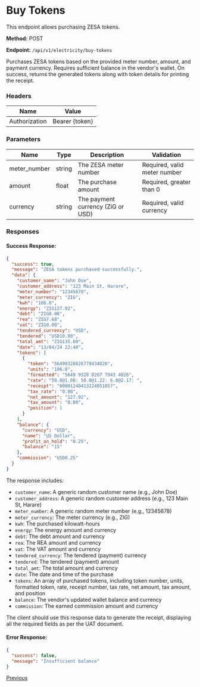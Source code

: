 # Buy Tokens

This endpoint allows purchasing ZESA tokens.

**Method:** POST

**Endpoint:** `/api/v1/electricity/buy-tokens`

Purchases ZESA tokens based on the provided meter number, amount, and payment currency. Requires sufficient balance in the vendor's wallet. On success, returns the generated tokens along with token details for printing the receipt.

### Headers

| Name          | Value            |
|---------------|------------------|
| Authorization | Bearer {token}   |

### Parameters

| Name        | Type    | Description                                   | Validation                |
|-------------|---------|-----------------------------------------------|---------------------------|
| meter_number| string  | The ZESA meter number                         | Required, valid meter number |
| amount      | float   | The purchase amount                           | Required, greater than 0 |
| currency    | string  | The payment currency (ZiG or USD)             | Required, valid currency |

### Responses

#### Success Response:
```json
{
  "success": true,
  "message": "ZESA tokens purchased successfully.",
  "data": {
    "customer_name": "John Doe",
    "customer_address": "123 Main St, Harare",
    "meter_number": "12345678",
    "meter_currency": "ZIG",
    "kwh": "106.0",
    "energy": "ZIG127.92",
    "debt": "ZIG0.00",
    "rea": "ZIG7.68",
    "vat": "ZIG0.00",
    "tendered_currency": "USD",
    "tendered": "USD10.00",
    "total_amt": "ZIG135.60",
    "date": "13/04/24 22:40",
    "tokens": [
      {
        "token": "56499328826779434026",
        "units": "106.0",
        "formatted": "5649 9328 8267 7943 4026",
        "rate": "50.0@1.08: 50.0@1.22: 6.0@2.17: ",
        "receipt": "00001240413224051057",
        "tax_rate": "0.00",
        "net_amount": "127.92",
        "tax_amount": "0.00",
        "position": 1
      }
    ],
    "balance": {
      "currency": "USD",
      "name": "US Dollar",
      "profit_on_hold": "0.25",
      "balance": "15"
    },
    "commission": "USD0.25"
  }
}
```

The response includes:
- `customer_name`: A generic random customer name (e.g., John Doe)
- `customer_address`: A generic random customer address (e.g., 123 Main St, Harare)
- `meter_number`: A generic random meter number (e.g., 12345678)
- `meter_currency`: The meter currency (e.g., ZIG)
- `kwh`: The purchased kilowatt-hours
- `energy`: The energy amount and currency
- `debt`: The debt amount and currency
- `rea`: The REA amount and currency
- `vat`: The VAT amount and currency
- `tendered_currency`: The tendered (payment) currency
- `tendered`: The tendered (payment) amount
- `total_amt`: The total amount and currency
- `date`: The date and time of the purchase
- `tokens`: An array of purchased tokens, including token number, units, formatted token, rate, receipt number, tax rate, net amount, tax amount, and position
- `balance`: The vendor's updated wallet balance and currency
- `commission`: The earned commission amount and currency

The client should use this response data to generate the receipt, displaying all the required fields as per the UAT document.

#### Error Response:
```json
{
  "success": false,
  "message": "Insufficient balance"
}
```

[Previous](/electricity/verify-account.md)